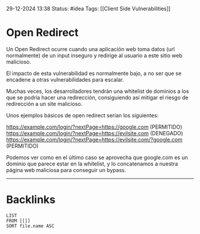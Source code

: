 29-12-2024 13:38
Status: #idea
Tags: [[Client Side Vulnerabilities]]

# Open Redirect

Un Open Redirect ocurre cuando una aplicación web toma datos (url normalmente) de un input inseguro y redirige al usuario a este sitio web malicioso.

El impacto de esta vulnerabilidad es normalmente bajo, a no ser que se encadene a otras vulnerabilidades para escalar.

Muchas veces, los desarrolladores tendrán una whitelist de dominios a los que se podría hacer una redirección, consiguiendo así mitigar el riesgo de redirección a un site malicioso.

Unos ejemplos básicos de open redirect serían los siguientes:

https://example.com/login/?nextPage=https://google.com (PERMITIDO)
https://example.com/login/?nextPage=https://evilsite.com (DENEGADO)
https://example.com/login/?nextPage=https://evilsite.com/?google.com (PERMITIDO)

Podemos ver como en el último caso se aprovecha que google.com es un dominio que parece estar en la whitelist, y lo concatenamos a nuestra página web maliciosa para conseguir un bypass.




---
# Backlinks

```dataview
LIST
FROM [[]]
SORT file.name ASC
```
